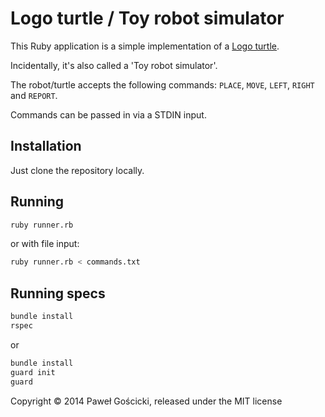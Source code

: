 # Logo turtle / Toy robot simulator

This Ruby application is a simple implementation of a
[Logo turtle](http://en.wikipedia.org/wiki/Turtle_graphics).

Incidentally, it's also called a 'Toy robot simulator'.

The robot/turtle accepts the following commands: `PLACE`,
`MOVE`, `LEFT`, `RIGHT` and `REPORT`.

Commands can be passed in via a STDIN input.


## Installation

Just clone the repository locally.


## Running

```bash
ruby runner.rb
```

or with file input:

```bash
ruby runner.rb < commands.txt
```


## Running specs

```bash
bundle install
rspec
```

or

```bash
bundle install
guard init
guard
```


Copyright © 2014 Paweł Gościcki, released under the MIT license
